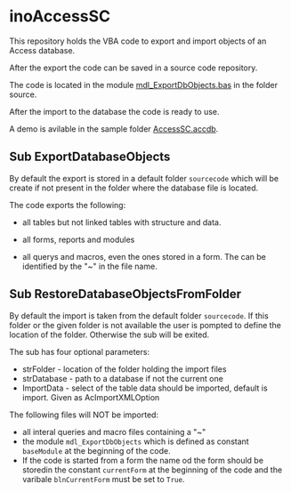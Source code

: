 # inoAccessSC

This repository holds the VBA code to export and import objects of an Access database.

After the export the code can be saved in a source code repository.

The code is located in the module [mdl_ExportDbObjects.bas](source/mdl_ExportDbObjects.bas) in the folder source.

After the import to the database the code is ready to use.

A demo is avilable in the sample folder [AccessSC.accdb](sample/AccessSC.accdb).

## Sub ExportDatabaseObjects

By default the export is stored in a default folder `sourcecode` which will be create if not present in the folder where the database file is located. 

The code exports the following:

* all tables but not linked tables with structure and data.

* all forms, reports and modules 
* all querys and macros, even the ones stored in a form. The can be identified by the "~" in the file name.

## Sub RestoreDatabaseObjectsFromFolder

By default the import is taken from the default folder `sourcecode`. If this folder or the given folder is not available the user is pompted to define the location of the folder. Otherwise the sub will be exited.

The sub has four optional parameters:
* strFolder - location of the folder holding the import files
* strDatabase - path to a database if not the current one
* ImportData  - select of the table data should be imported, default is import. Given as AcImportXMLOption 

The following files will NOT be imported:

* all interal queries and macro files containing a "~"
* the module `mdl_ExportDbObjects` which is defined as constant `baseModule` at the beginning of the code.
* If the code is started from a form the name od the form should be storedin the constant `currentForm` at the beginning of the code and the varibale `blnCurrentForm` must be set to `True`.

